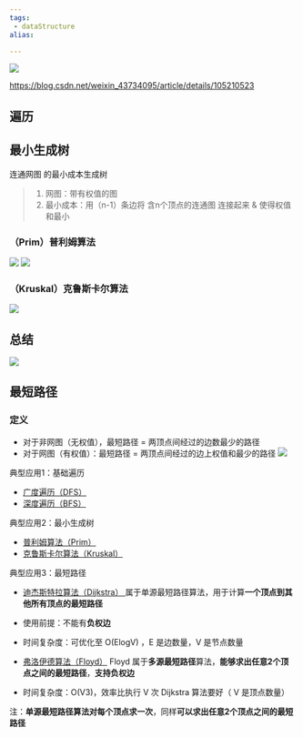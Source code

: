 ```yaml
---
tags:
 - dataStructure 
alias:

---
```

![](https://img-service.csdnimg.cn/img_convert/cf9a0fb348316d07f65623dbdea0e2e2.png)

https://blog.csdn.net/weixin_43734095/article/details/105210523


## 遍历
## 最小生成树
连通网图 的最小成本生成树

> 1.  网图：带有权值的图
> 2.  最小成本：用（n-1）条边将 含n个顶点的连通图 连接起来 & 使得权值和最小

### （Prim）普利姆算法
![](https://img-service.csdnimg.cn/img_convert/5391f6039af12173a5cdb8632e083121.png)
![](https://img-service.csdnimg.cn/img_convert/e64fc1b42cb902099bb6b659211270bc.png)
### （Kruskal）克鲁斯卡尔算法
![](https://img-service.csdnimg.cn/img_convert/665e75347318bf0f44cc33e235a3143b.png)

## 总结
![](https://img-service.csdnimg.cn/img_convert/1437ec3b514fc02ed34ec64f504ce133.png)

## 最短路径
### 定义

-   对于非网图（无权值），最短路径 = 两顶点间经过的边数最少的路径
-   对于网图（有权值）：最短路径 = 两顶点间经过的边上权值和最少的路径
![](https://img-service.csdnimg.cn/img_convert/d19e340ceab09a8e21fa30c37bc3c8d9.png)



典型应用1：基础遍历

-   [广度遍历（DFS）  
    ](https://github.com/Carson-Ho/AlgorithmLearning/blob/master/%E5%85%B7%E4%BD%93%E8%AE%B2%E8%A7%A3/%E5%9B%BE%EF%BC%9A%E5%B9%BF%E5%BA%A6%E4%BC%98%E5%85%88%E9%81%8D%E5%8E%86%EF%BC%88BFS.md)
-   [深度遍历（BFS）  
    ](https://github.com/Carson-Ho/AlgorithmLearning/blob/master/%E5%85%B7%E4%BD%93%E8%AE%B2%E8%A7%A3/%E5%9B%BE%EF%BC%9A%E6%B7%B1%E5%BA%A6%E4%BC%98%E5%85%88%E9%81%8D%E5%8E%86%EF%BC%88%20DFS%20%EF%BC%89.md)

典型应用2：最小生成树

-   [普利姆算法（Prim）  
    ](https://github.com/Carson-Ho/AlgorithmLearning/blob/master/%E5%85%B7%E4%BD%93%E8%AE%B2%E8%A7%A3/%E5%9B%BE%EF%BC%9A%E6%9C%80%E5%B0%8F%E7%94%9F%E6%88%90%E6%A0%91%E7%AE%97%E6%B3%95-%E6%99%AE%E5%88%A9%E5%A7%86%E7%AE%97%E6%B3%95%EF%BC%88Prim%EF%BC%89.md)
-   [克鲁斯卡尔算法（Kruskal）  
    ](https://github.com/Carson-Ho/AlgorithmLearning/blob/master/%E5%85%B7%E4%BD%93%E8%AE%B2%E8%A7%A3/%E5%9B%BE%EF%BC%9A%E6%9C%80%E5%B0%8F%E7%94%9F%E6%88%90%E6%A0%91%E7%AE%97%E6%B3%95-%E5%85%8B%E9%B2%81%E6%96%AF%E5%8D%A1%E5%B0%94%E7%AE%97%E6%B3%95%EF%BC%88Kruskal%EF%BC%89.md)

典型应用3：最短路径

-   [迪杰斯特拉算法（Dijkstra）  ](https://github.com/Carson-Ho/AlgorithmLearning/blob/master/%E5%85%B7%E4%BD%93%E8%AE%B2%E8%A7%A3/%E5%9B%BE%EF%BC%9A%E6%9C%80%E7%9F%AD%E8%B7%AF%E5%BE%84%E7%AE%97%E6%B3%95.md)
属于单源最短路径算法，用于计算**一个顶点到其他所有顶点的最短路径**

-   使用前提：不能有**负权边**
-   时间复杂度：可优化至 O(ElogV) ，E 是边数量，V 是节点数量






-   [弗洛伊德算法（Floyd）](https://github.com/Carson-Ho/AlgorithmLearning/blob/master/%E5%85%B7%E4%BD%93%E8%AE%B2%E8%A7%A3/%E5%9B%BE%EF%BC%9A%E6%9C%80%E7%9F%AD%E8%B7%AF%E5%BE%84%E7%AE%97%E6%B3%95.md)
Floyd 属于**多源最短路径**算法，**能够求出任意2个顶点之间的最短路径**，**支持负权边**

-   时间复杂度：O(V3)，效率比执行 V 次 Dijkstra 算法要好（ V 是顶点数量）

注：**单源最短路径算法对每个顶点求一次**，同样**可以求出任意2个顶点之间的最短路径**





